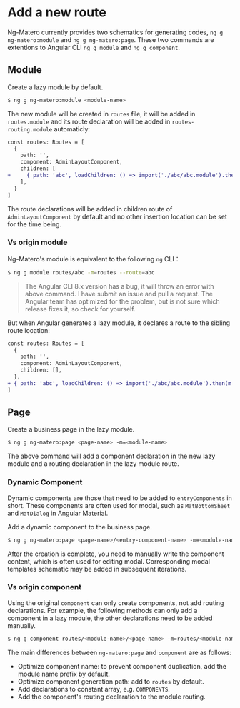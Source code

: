 # Add a new route

Ng-Matero currently provides two schematics for generating codes, `ng g ng-matero:module` and `ng g ng-matero:page`. These two commands are extentions to Angular CLI `ng g module` and `ng g component`.

## Module

Create a lazy module by default.

```bash
$ ng g ng-matero:module <module-name>
```

The new module will be created in `routes` file, it will be added in `routes.module` and its route declaration will be added in `routes-routing.module` automaticly:

```diff
const routes: Routes = [
  {
    path: '',
    component: AdminLayoutComponent,
    children: [
+     { path: 'abc', loadChildren: () => import('./abc/abc.module').then(m => m.AbcModule) },
    ],
  }
]
```

The route declarations will be added in children route of `AdminLayoutComponent` by default and no other insertion location can be set for the time being.

### Vs origin module

Ng-Matero's module is equivalent to the following `ng` CLI：

```bash
$ ng g module routes/abc -m=routes --route=abc
```

> The Angular CLI 8.x version has a bug, it will throw an error with above command. I have submit an issue and pull a request. The Angular team has optimized for the problem, but is not sure which release fixes it, so check for yourself.

But when Angular generates a lazy module, it declares a route to the sibling route location:

```diff
const routes: Routes = [
  {
    path: '',
    component: AdminLayoutComponent,
    children: [],
  },
+ { path: 'abc', loadChildren: () => import('./abc/abc.module').then(m => m.AbcModule) },
]
```

## Page

Create a business page in the lazy module.

```bash
$ ng g ng-matero:page <page-name> -m=<module-name>
```

The above command will add a component declaration in the new lazy module and a routing declaration in the lazy module route.

### Dynamic Component

Dynamic components are those that need to be added to `entryComponents` in short. These components are often used for modal, such as `MatBottomSheet` and `MatDialog` in Angular Material.

Add a dynamic component to the business page.

```bash
$ ng g ng-matero:page <page-name>/<entry-component-name> -m=<module-name> -e=true
```

After the creation is complete, you need to manually write the component content, which is often used for editing modal. Corresponding modal templates schematic may be added in subsequent iterations.

### Vs origin component

Using the original `component` can only create components, not add routing declarations. For example, the following methods can only add a component in a lazy module, the other declarations need to be added manually.

```bash
$ ng g component routes/<module-name>/<page-name> -m=routes/<module-name>
```

The main differences between `ng-matero:page` and `component` are as follows:

- Optimize component name: to prevent component duplication, add the module name prefix by default.
- Optimize component generation path: add to `routes` by default.
- Add declarations to constant array, e.g. `COMPONENTS`.
- Add the component's routing declaration to the module routing.

